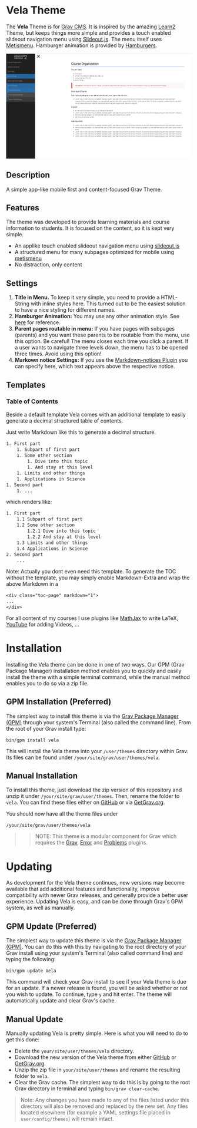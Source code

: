
# Vela Theme

The **Vela** Theme is for [Grav CMS](http://github.com/getgrav/grav). It is inspired by the amazing [Learn2](https://github.com/getgrav/grav-theme-learn2) Theme, but keeps things more simple and provides a touch enabled slideout navigation menu using [Slideout.js](https://github.com/Mango/slideout). The menu itself uses [Metismenu](https://github.com/onokumus/metismenu). Hamburger animation is provided by [Hamburgers](https://jonsuh.com/hamburgers).

![Vela](assets/readme-screenshot.png)

## Description

A simple app-like mobile first and content-focused Grav Theme.

## Features

The theme was developed to provide learning materials and course information to students. It is focused on the content, so it is kept very simple. 

* An applike touch enabled slideout navigation menu using [slideout.js](https://github.com/Mango/slideout)
* A structured menu for many subpages optimized for mobile using [metismenu](https://github.com/onokumus/metismenu)
* No distraction, only content

## Settings

1. **Title in Menu.** To keep it very simple, you need to provide a HTML-String with inline styles here. This turned out to be the easiest solution to have a nice styling for different names. 
1. **Hamburger Animation:** You may use any other animation style. See [here](https://jonsuh.com/hamburgers) for reference.
1. **Parent pages routable in menu:** If you have pages with subpages (parents) and you want these parents to be routable from the menu, use this option. Be careful! The menu closes each time you click a parent. If a user wants to navigate three levels down, the menu has to be opened three times. Avoid using this option!
1. **Markown notice Settings:** If you use the [Markdown-notices Plugin](https://github.com/getgrav/grav-plugin-markdown-notices) you can specify here, which text appears above the respective notice.

## Templates

### Table of Contents

Beside a default template Vela comes with an additional template to easily generate a decimal structured table of contents.

Just write Markdown like this to generate a decimal structure.

```
1. First part
    1. Subpart of first part
    1. Some other section
        1. Dive into this topic
        1. And stay at this level
    1. Limits and other things
    1. Applications in Science
1. Second part
    1. ...
```

which renders like:

```
1. First part
    1.1 Subpart of first part
    1.2 Some other section
        1.2.1 Dive into this topic
        1.2.2 And stay at this level
    1.3 Limits and other things
    1.4 Applications in Science
2. Second part
    ...
```

Note: Actually you dont even need this template. To generate the TOC without the template, you may simply enable Markdown-Extra and wrap the above Markdown in a
```
<div class="toc-page" markdown="1">
...
</div>
```

For all content of my courses I use plugins like [MathJax](https://github.com/sommerregen/grav-plugin-mathjax) to write LaTeX, [YouTube](https://github.com/getgrav/grav-plugin-youtube) for adding Videos, ...

# Installation

Installing the Vela theme can be done in one of two ways. Our GPM (Grav Package Manager) installation method enables you to quickly and easily install the theme with a simple terminal command, while the manual method enables you to do so via a zip file. 

## GPM Installation (Preferred)

The simplest way to install this theme is via the [Grav Package Manager (GPM)](http://learn.getgrav.org/advanced/grav-gpm) through your system's Terminal (also called the command line).  From the root of your Grav install type:

    bin/gpm install vela

This will install the Vela theme into your `/user/themes` directory within Grav. Its files can be found under `/your/site/grav/user/themes/vela`.

## Manual Installation

To install this theme, just download the zip version of this repository and unzip it under `/your/site/grav/user/themes`. Then, rename the folder to `vela`. You can find these files either on [GitHub](https://github.com/danzinger/grav-theme-vela) or via [GetGrav.org](http://getgrav.org/downloads/themes).

You should now have all the theme files under

    /your/site/grav/user/themes/vela

>> NOTE: This theme is a modular component for Grav which requires the [Grav](http://github.com/getgrav/grav), [Error](https://github.com/getgrav/grav-theme-error) and [Problems](https://github.com/getgrav/grav-plugin-problems) plugins.

# Updating

As development for the Vela theme continues, new versions may become available that add additional features and functionality, improve compatibility with newer Grav releases, and generally provide a better user experience. Updating Vela is easy, and can be done through Grav's GPM system, as well as manually.

## GPM Update (Preferred)

The simplest way to update this theme is via the [Grav Package Manager (GPM)](http://learn.getgrav.org/advanced/grav-gpm). You can do this with this by navigating to the root directory of your Grav install using your system's Terminal (also called command line) and typing the following:

    bin/gpm update Vela

This command will check your Grav install to see if your Vela theme is due for an update. If a newer release is found, you will be asked whether or not you wish to update. To continue, type `y` and hit enter. The theme will automatically update and clear Grav's cache.

## Manual Update

Manually updating Vela is pretty simple. Here is what you will need to do to get this done:

* Delete the `your/site/user/themes/vela` directory.
* Download the new version of the Vela theme from either [GitHub](https://github.com/danzinger/grav-theme-vela) or [GetGrav.org](http://getgrav.org/downloads/themes).
* Unzip the zip file in `your/site/user/themes` and rename the resulting folder to `vela`.
* Clear the Grav cache. The simplest way to do this is by going to the root Grav directory in terminal and typing `bin/grav clear-cache`.

> Note: Any changes you have made to any of the files listed under this directory will also be removed and replaced by the new set. Any files located elsewhere (for example a YAML settings file placed in `user/config/themes`) will remain intact.
